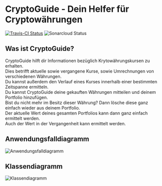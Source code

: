 # CryptoGuide - Dein Helfer für Cryptowährungen
[![Travis-CI Status](https://travis-ci.org/sweIhm-ws2018-19/skillproject-do-3.svg?branch=master)](https://travis-ci.org/sweIhm-ws2018-19/cryptoguide)
![Sonarcloud Status](https://sonarcloud.io/api/project_badges/measure?project=cryptoguide%3ACryptoGuide&metric=alert_status)

## Was ist CryptoGuide?
CryptoGuide hilft dir Informationen bezüglich Krytowährungskursen zu erhalten.  
Dies betrifft aktuelle sowie vergangene Kurse, sowie Umrechnungen von verschiedenen Währungen.  
Du kannst außerdem den Verlauf eines Kurses innerhalb einer bestimmten Zeitspanne ermitteln.  
Du kannst CryptoGuide deine gekauften Währungen mitteilen und deinem Portfolio hinzufügen.  
Bist du nicht mehr im Besitz dieser Währung? Dann lösche diese ganz einfach wieder aus deinem Portfolio.  
Der aktuelle Wert deines gesamten Portfolios kann dann ganz einfach ermittelt werden.  
Auch der Wert in der Vergangenheit kann ermittelt werden.

## Anwendungsfalldiagramm
![Anwendungsfalldiagramm](https://raw.githubusercontent.com/sweIhm-ws2018-19/cryptoguide/blob/master/docs/images/UCAlexa.png)

## Klassendiagramm
![Klassendiagramm](https://raw.githubusercontent.com/sweIhm-ws2018-19/cryptoguide/blob/master/docs/images/Fachklassendiagramm.png)

